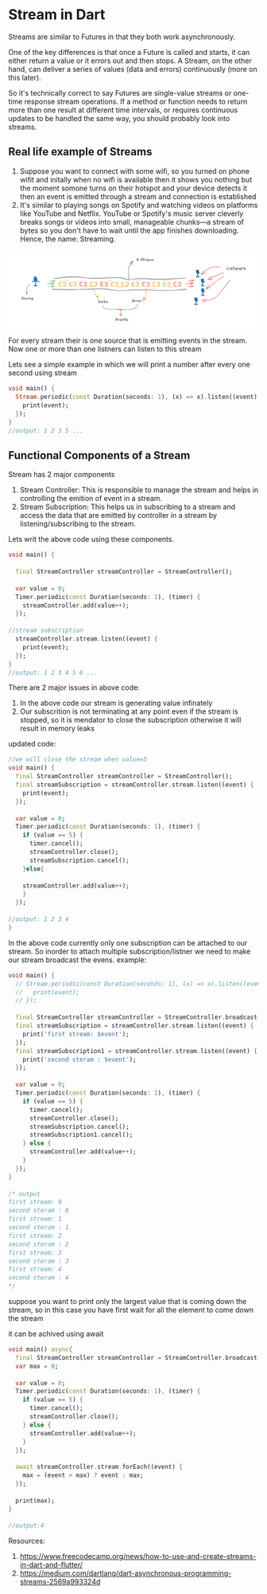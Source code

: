 # **Stream in Dart**

Streams are similar to Futures in that they both work asynchronously.

One of the key differences is that once a Future is called and starts, it can either return a value or it errors out and then stops. A Stream, on the other hand, can deliver a series of values (data and errors) continuously (more on this later).

So it's technically correct to say Futures are single-value streams or one-time response stream operations. If a method or function needs to return more than one result at different time intervals, or requires continuous updates to be handled the same way, you should probably look into streams.

## Real life example of Streams

1. Suppose you want to connect with some wifi, so you turned on phone wifit and initally when no wifi is available then it shows you nothing but the moment somone turns on their hotspot and your device detects it then an event is emitted through a stream and connection is established 
2. It's similar to playing songs on Spotify and watching videos on platforms like YouTube and Netflix. YouTube or Spotify's music server cleverly breaks songs or videos into small, manageable chunks—a stream of bytes so you don't have to wait until the app finishes downloading. Hence, the name: Streaming.

![stream](images/stream_1.png)


For every stream their is one source that is emitting events in the stream. Now one or more than one listners can listen to this stream

Lets see a simple example in which we will print a number after every one second using stream

```dart
void main() {
  Stream.periodic(const Duration(seconds: 1), (x) => x).listen((event) {
    print(event);
  });
}
//output: 1 2 3 5 ...
```


## Functional Components of a Stream

Stream has 2 major components

1. Stream Controller: This is responsible to manage the stream and helps in controlling the emition of event in a stream. 
2. Stream Subscription: This helps us in subscribing to a stream and access the data that are emitted by controller in a stream by listening/subscribing to the stream.

Lets writ the above code using these components.

```dart
void main() {

  final StreamController streamController = StreamController();

  var value = 0;
  Timer.periodic(const Duration(seconds: 1), (timer) {
    streamController.add(value++);
  });

//stream subscription
  streamController.stream.listen((event) {
    print(event);
  });
}
//output: 1 2 3 4 5 6 ...
```

There are 2 major issues in above code:

1. In the above code our stream is generating value infinately
2. Our subscrition is not terminating at any point even if the stream is stopped, so it is mendator to close the subscription otherwise it will result in memory leaks

updated code:

```dart
//we will close the stream when value=5
void main() {
  final StreamController streamController = StreamController();
  final streamSubscription = streamController.stream.listen((event) {
    print(event);
  });

  var value = 0;
  Timer.periodic(const Duration(seconds: 1), (timer) {
    if (value == 5) {
      timer.cancel();
      streamController.close();
      streamSubscription.cancel();
    }else{

    streamController.add(value++);
    }
  });

//output: 1 2 3 4  
}
```


In the above code currently only one subscription can be attached to our stream. So inorder to attach multiple subscription/listner we need to make our stream broadcast the evens.
example:

```dart
void main() {
  // Stream.periodic(const Duration(seconds: 1), (x) => x).listen((event) {
  //   print(event);
  // });

  final StreamController streamController = StreamController.broadcast();
  final streamSubscription = streamController.stream.listen((event) {
    print('first stream: $event');
  });
  final streamSubscription1 = streamController.stream.listen((event) {
    print('second steram : $event');
  });

  var value = 0;
  Timer.periodic(const Duration(seconds: 1), (timer) {
    if (value == 5) {
      timer.cancel();
      streamController.close();
      streamSubscription.cancel();
      streamSubscription1.cancel();
    } else {
      streamController.add(value++);
    }
  });
}

/* output
first stream: 0
second steram : 0
first stream: 1
second steram : 1
first stream: 2
second steram : 2
first stream: 3
second steram : 3
first stream: 4
second steram : 4
*/
```

suppose you want to print only the largest value that is coming down the stream, so in this case you have first wait for all the element to come down the stream

it can be achived using await 

```dart
void main() async{
  final StreamController streamController = StreamController.broadcast();
  var max = 0;

  var value = 0;
  Timer.periodic(const Duration(seconds: 1), (timer) {
    if (value == 5) {
      timer.cancel();
      streamController.close();
    } else {
      streamController.add(value++);
    }
  });

  await streamController.stream.forEach((event) {
    max = (event > max) ? event : max;
  });

  print(max);
}

//output:4
```



Resources:

1. https://www.freecodecamp.org/news/how-to-use-and-create-streams-in-dart-and-flutter/
2. https://medium.com/dartlang/dart-asynchronous-programming-streams-2569a993324d